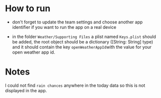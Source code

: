 
# How to run
* don't forget to update the team settings and choose another app identifier if you want to run the app on a real device

* in the folder `Weather/Supporting Files` a plist named `Keys.plist` should be added, the root object should be a dictionary ([String: String] type) and it should contain the key `openWeatherAppId`with the value for your open weather app id.  

# Notes
I could not find `rain chances` anywhere in the today data so this is not displayed in the app.
